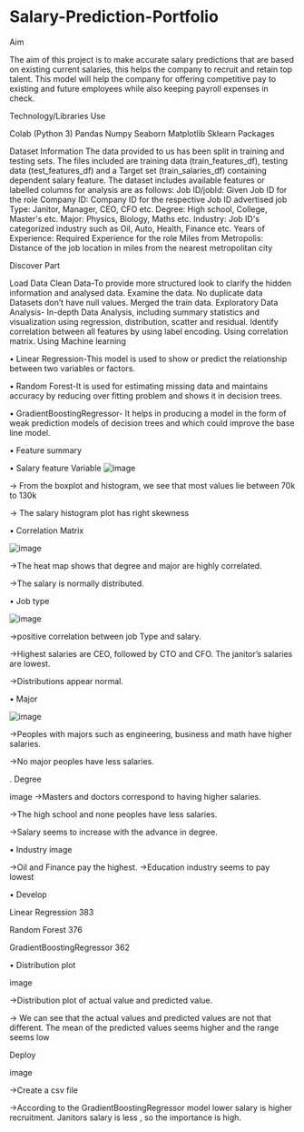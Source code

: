 # Salary-Prediction-Portfolio
 Aim

The aim of this project is to make accurate salary predictions that are based on existing current salaries, this helps the company to recruit and retain top talent. This model will help the company for offering competitive pay to existing and future employees while also keeping payroll expenses in check.


Technology/Libraries Use

Colab (Python 3)
Pandas
Numpy
Seaborn
Matplotlib
Sklearn Packages


Dataset Information
The data provided to us has been split in training and testing sets. The files included are training data (train_features_df), testing data (test_features_df) and a Target set (train_salaries_df) containing dependent salary feature.
The dataset includes available features or labelled columns for analysis are as follows:
Job ID/jobId: Given Job ID for the role
Company ID: Company ID for the respective Job ID advertised
job Type: Janitor, Manager, CEO, CFO etc.
Degree: High school, College, Master's etc.
Major: Physics, Biology, Maths etc.
Industry: Job ID's categorized industry such as Oil, Auto, Health, Finance etc.
Years of Experience: Required Experience for the role
Miles from Metropolis: Distance of the job location in miles from the nearest metropolitan city


Discover Part

Load Data
Clean Data-To provide more structured look to clarify the hidden information and analysed data.
Examine the data.
No duplicate data
Datasets don’t have null values.
Merged the train data.
Exploratory Data Analysis- In-depth Data Analysis, including summary statistics and visualization using regression, distribution, scatter and residual.
Identify correlation between all features by using label encoding.
Using correlation matrix.
Using Machine learning

• Linear Regression-This model is used to show or predict the relationship between two variables or factors.

• Random Forest-It is used for estimating missing data and maintains accuracy by reducing over fitting problem and shows it in decision trees.

• GradientBoostingRegressor- It helps in producing a model in the form of weak prediction models of decision trees and which could improve the base line model.

• Feature summary

• Salary feature Variable
![image](https://user-images.githubusercontent.com/74996807/101258277-73093900-36ef-11eb-90f6-7fa3240d532d.png)



-> From the boxplot and histogram, we see that most values lie between 70k to 130k

-> The salary histogram plot has right skewness



• Correlation Matrix

![image](https://user-images.githubusercontent.com/74996807/101258541-1f97ea80-36f1-11eb-92ca-ef1bf16a4af6.png)


->The heat map shows that degree and major are highly correlated.

->The salary is normally distributed.


• Job type

![image](https://user-images.githubusercontent.com/74996807/101258626-b5cc1080-36f1-11eb-9d3e-671a5fe47e1c.png)


->positive correlation between job Type and salary.

->Highest salaries are CEO, followed by CTO and CFO. The janitor’s salaries are lowest.

->Distributions appear normal.


• Major

![image](https://user-images.githubusercontent.com/74996807/101258666-18bda780-36f2-11eb-8520-1163d20ecb02.png)


->Peoples with majors such as engineering, business and math have higher salaries.

->No major peoples have less salaries.

. Degree

image
->Masters and doctors correspond to having higher salaries.

->The high school and none peoples have less salaries.

->Salary seems to increase with the advance in degree.


• Industry
image

->Oil and Finance pay the highest.
->Education industry seems to pay lowest
 
• Develop

Linear Regression 383

Random Forest 376

GradientBoostingRegressor 362

• Distribution plot

image

->Distribution plot of actual value and predicted value.

-> We can see that the actual values and predicted values are not that different. The mean of the predicted values seems higher and the range seems low
 
Deploy

image

->Create a csv file

->According to the GradientBoostingRegressor model lower salary is higher recruitment. Janitors salary is less , so the importance is high.

